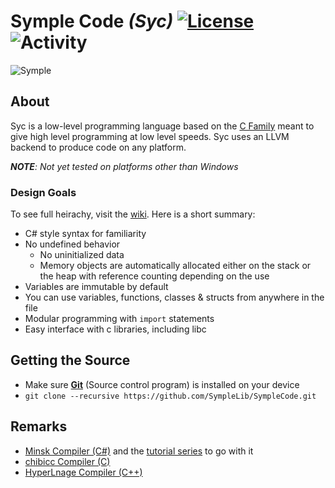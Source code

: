 # Symple Code *(Syc)* [![License](https://img.shields.io/github/license/SympleLib/SympleCode?label=License)](LICENSE) ![Activity](https://img.shields.io/github/commit-activity/y/SympleLib/SympleCode?color=4&label=Commits)

![Symple](https://symplelib.github.io/syc/icon.png "Symple")

## About

Syc is a low-level programming language based on the [C Family](https://en.wikipedia.org/wiki/List_of_C-family_programming_languages) meant to give high level programming at low level speeds. Syc uses an LLVM backend to produce code on any platform.

***NOTE**: Not yet tested on platforms other than Windows*

### Design Goals

To see full heirachy, visit the [wiki](https://youtu.be/dQw4w9WgXcQ). Here is a short summary:

   - C# style syntax for familiarity
   - No undefined behavior
     - No uninitialized data
     - Memory objects are automatically allocated either on the stack or the heap with reference counting depending on the use
   - Variables are immutable by default
   - You can use variables, functions, classes & structs from anywhere in the file
   - Modular programming with `import` statements
   - Easy interface with c libraries, including libc

## Getting the Source

- Make sure [**Git**](https://git-scm.com/download) (Source control program) is installed on your device
- `git clone --recursive https://github.com/SympleLib/SympleCode.git`
  
## Remarks

  - [Minsk Compiler (C#)](https://github.com/terrajobst/minsk) and the [tutorial series](https://www.youtube.com/playlist?list=PLRAdsfhKI4OWNOSfS7EUu5GRAVmze1t2y) to go with it
  - [chibicc Compiler (C)](https://github.com/rui314/chibicc)
  - [HyperLnage Compiler (C++)](https://github.com/SkillerRaptor/HyperLang)
